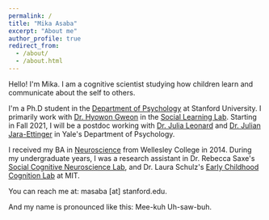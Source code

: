 ```yaml
---
permalink: /
title: "Mika Asaba"
excerpt: "About me"
author_profile: true
redirect_from: 
  - /about/
  - /about.html
---
```


Hello! I'm Mika. I am a cognitive scientist studying how children learn and communicate about the self to others.

I'm a Ph.D student in the [Department of Psychology](https://psychology.stanford.edu/) at Stanford University. I primarily work with [Dr. Hyowon Gweon](https://web.stanford.edu/~hyo/Home.html) in the [Social Learning Lab](http://sll.stanford.edu/). Starting in Fall 2021, I will be a postdoc working with [Dr. Julia Leonard](https://jlnrd.github.io/) and [Dr. Julian Jara-Ettinger](https://compdevlab.yale.edu/) in Yale's Department of Psychology.

I received my BA in [Neuroscience](https://www.wellesley.edu/neuroscience) from Wellesley College in 2014. During my undergraduate years, I was a research assistant in Dr. Rebecca Saxe's [Social Cognitive Neuroscience Lab](https://saxelab.mit.edu/), and Dr. Laura Schulz's [Early Childhood Cognition Lab](http://eccl.mit.edu/) at MIT.

You can reach me at: masaba [at] stanford.edu. 

And my name is pronounced like this: Mee-kuh Uh-saw-buh.